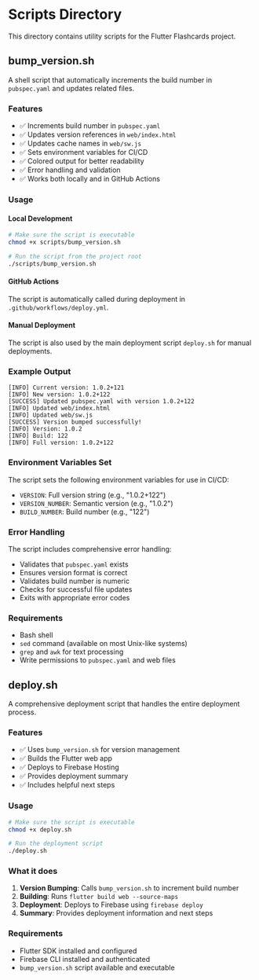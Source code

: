 # Scripts Directory

This directory contains utility scripts for the Flutter Flashcards project.

## bump_version.sh

A shell script that automatically increments the build number in `pubspec.yaml` and updates related files.

### Features

- ✅ Increments build number in `pubspec.yaml`
- ✅ Updates version references in `web/index.html`
- ✅ Updates cache names in `web/sw.js`
- ✅ Sets environment variables for CI/CD
- ✅ Colored output for better readability
- ✅ Error handling and validation
- ✅ Works both locally and in GitHub Actions

### Usage

#### Local Development
```bash
# Make sure the script is executable
chmod +x scripts/bump_version.sh

# Run the script from the project root
./scripts/bump_version.sh
```

#### GitHub Actions
The script is automatically called during deployment in `.github/workflows/deploy.yml`.

#### Manual Deployment
The script is also used by the main deployment script `deploy.sh` for manual deployments.

### Example Output
```
[INFO] Current version: 1.0.2+121
[INFO] New version: 1.0.2+122
[SUCCESS] Updated pubspec.yaml with version 1.0.2+122
[INFO] Updated web/index.html
[INFO] Updated web/sw.js
[SUCCESS] Version bumped successfully!
[INFO] Version: 1.0.2
[INFO] Build: 122
[INFO] Full version: 1.0.2+122
```

### Environment Variables Set

The script sets the following environment variables for use in CI/CD:

- `VERSION`: Full version string (e.g., "1.0.2+122")
- `VERSION_NUMBER`: Semantic version (e.g., "1.0.2")
- `BUILD_NUMBER`: Build number (e.g., "122")

### Error Handling

The script includes comprehensive error handling:

- Validates that `pubspec.yaml` exists
- Ensures version format is correct
- Validates build number is numeric
- Checks for successful file updates
- Exits with appropriate error codes

### Requirements

- Bash shell
- `sed` command (available on most Unix-like systems)
- `grep` and `awk` for text processing
- Write permissions to `pubspec.yaml` and web files

## deploy.sh

A comprehensive deployment script that handles the entire deployment process.

### Features

- ✅ Uses `bump_version.sh` for version management
- ✅ Builds the Flutter web app
- ✅ Deploys to Firebase Hosting
- ✅ Provides deployment summary
- ✅ Includes helpful next steps

### Usage

```bash
# Make sure the script is executable
chmod +x deploy.sh

# Run the deployment script
./deploy.sh
```

### What it does

1. **Version Bumping**: Calls `bump_version.sh` to increment build number
2. **Building**: Runs `flutter build web --source-maps`
3. **Deployment**: Deploys to Firebase using `firebase deploy`
4. **Summary**: Provides deployment information and next steps

### Requirements

- Flutter SDK installed and configured
- Firebase CLI installed and authenticated
- `bump_version.sh` script available and executable 